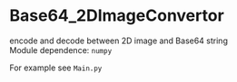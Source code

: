 # Base64_2DImageConvertor
encode and decode between 2D image and Base64 string  
Module dependence: `numpy`

For example see `Main.py`
